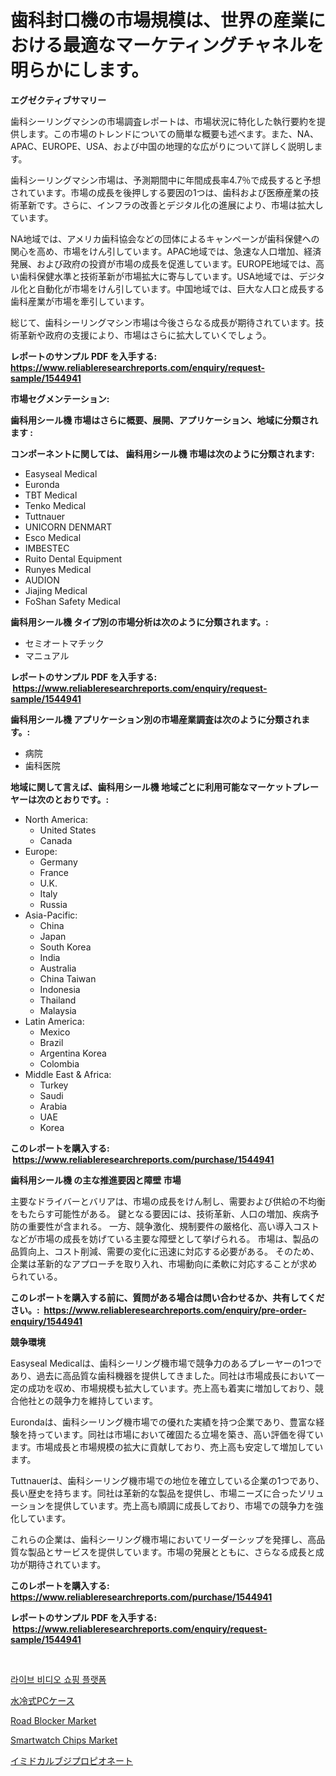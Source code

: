 <p><h1>歯科封口機の市場規模は、世界の産業における最適なマーケティングチャネルを明らかにします。</h1></p><p><strong>エグゼクティブサマリー</strong></p>
<p><p>歯科シーリングマシンの市場調査レポートは、市場状況に特化した執行要約を提供します。この市場のトレンドについての簡単な概要も述べます。また、NA、APAC、EUROPE、USA、および中国の地理的な広がりについて詳しく説明します。</p><p>歯科シーリングマシン市場は、予測期間中に年間成長率4.7％で成長すると予想されています。市場の成長を後押しする要因の1つは、歯科および医療産業の技術革新です。さらに、インフラの改善とデジタル化の進展により、市場は拡大しています。</p><p>NA地域では、アメリカ歯科協会などの団体によるキャンペーンが歯科保健への関心を高め、市場をけん引しています。APAC地域では、急速な人口増加、経済発展、および政府の投資が市場の成長を促進しています。EUROPE地域では、高い歯科保健水準と技術革新が市場拡大に寄与しています。USA地域では、デジタル化と自動化が市場をけん引しています。中国地域では、巨大な人口と成長する歯科産業が市場を牽引しています。</p><p>総じて、歯科シーリングマシン市場は今後さらなる成長が期待されています。技術革新や政府の支援により、市場はさらに拡大していくでしょう。</p></p>
<p><strong>レポートのサンプル PDF を入手する: <a href="https://www.reliableresearchreports.com/enquiry/request-sample/1544941">https://www.reliableresearchreports.com/enquiry/request-sample/1544941</a></strong></p>
<p><strong>市場セグメンテーション:</strong></p>
<p><strong> 歯科用シール機 市場はさらに概要、展開、アプリケーション、地域に分類されます :</strong></p>
<p><strong>コンポーネントに関しては、 歯科用シール機 市場は次のように分類されます: &nbsp;</strong></p>
<p><ul><li>Easyseal Medical</li><li>Euronda</li><li>TBT Medical</li><li>Tenko Medical</li><li>Tuttnauer</li><li>UNICORN DENMART</li><li>Esco Medical</li><li>IMBESTEC</li><li>Ruito Dental Equipment</li><li>Runyes Medical</li><li>AUDION</li><li>Jiajing Medical</li><li>FoShan Safety Medical</li></ul></p>
<p><strong> 歯科用シール機 タイプ別の市場分析は次のように分類されます。:</strong></p>
<p><ul><li>セミオートマチック</li><li>マニュアル</li></ul></p>
<p><strong>レポートのサンプル PDF を入手する: &nbsp;<a href="https://www.reliableresearchreports.com/enquiry/request-sample/1544941">https://www.reliableresearchreports.com/enquiry/request-sample/1544941</a></strong></p>
<p><strong> 歯科用シール機 アプリケーション別の市場産業調査は次のように分類されます。:</strong></p>
<p><ul><li>病院</li><li>歯科医院</li></ul></p>
<p><strong>地域に関して言えば、歯科用シール機 地域ごとに利用可能なマーケットプレーヤーは次のとおりです。:</strong></p>
<p><ul>
    <li>
        North America:
        <ul>
            <li>United States</li>
            <li>Canada</li>
        </ul>
    </li>
    <li>
        Europe:
        <ul>
            <li>Germany</li>
            <li>France</li>
            <li>U.K.</li>
            <li>Italy</li>
            <li>Russia</li>
        </ul>
    </li>
    <li>
        Asia-Pacific:
        <ul>
            <li>China</li>
            <li>Japan</li>
            <li>South Korea</li>
            <li>India</li>
            <li>Australia</li>
            <li>China Taiwan</li>
            <li>Indonesia</li>
            <li>Thailand</li>
            <li>Malaysia</li>
        </ul>
    </li>
    <li>
        Latin America:
        <ul>
            <li>Mexico</li>
            <li>Brazil</li>
            <li>Argentina Korea</li>
            <li>Colombia</li>
        </ul>
    </li>
    <li>
        Middle East & Africa:
        <ul>
            <li>Turkey</li>
            <li>Saudi</li>
            <li>Arabia</li>
            <li>UAE</li>
            <li>Korea</li>
        </ul>
    </li>
    </ul></p>
<p><strong>このレポートを購入する: &nbsp;<a href="https://www.reliableresearchreports.com/purchase/1544941">https://www.reliableresearchreports.com/purchase/1544941</a></strong></p>
<p><strong>歯科用シール機 の主な推進要因と障壁 市場</strong></p>
<p><p>主要なドライバーとバリアは、市場の成長をけん制し、需要および供給の不均衡をもたらす可能性がある。 鍵となる要因には、技術革新、人口の増加、疾病予防の重要性が含まれる。 一方、競争激化、規制要件の厳格化、高い導入コストなどが市場の成長を妨げている主要な障壁として挙げられる。 市場は、製品の品質向上、コスト削減、需要の変化に迅速に対応する必要がある。 そのため、企業は革新的なアプローチを取り入れ、市場動向に柔軟に対応することが求められている。</p></p>
<p><strong>このレポートを購入する前に、質問がある場合は問い合わせるか、共有してください。:&nbsp; <a href="https://www.reliableresearchreports.com/enquiry/pre-order-enquiry/1544941">https://www.reliableresearchreports.com/enquiry/pre-order-enquiry/1544941</a></strong></p>
<p><strong>競争環境</strong></p>
<p><p>Easyseal Medicalは、歯科シーリング機市場で競争力のあるプレーヤーの1つであり、過去に高品質な歯科機器を提供してきました。同社は市場成長において一定の成功を収め、市場規模も拡大しています。売上高も着実に増加しており、競合他社との競争力を維持しています。</p><p>Eurondaは、歯科シーリング機市場での優れた実績を持つ企業であり、豊富な経験を持っています。同社は市場において確固たる立場を築き、高い評価を得ています。市場成長と市場規模の拡大に貢献しており、売上高も安定して増加しています。</p><p>Tuttnauerは、歯科シーリング機市場での地位を確立している企業の1つであり、長い歴史を持ちます。同社は革新的な製品を提供し、市場ニーズに合ったソリューションを提供しています。売上高も順調に成長しており、市場での競争力を強化しています。</p><p>これらの企業は、歯科シーリング機市場においてリーダーシップを発揮し、高品質な製品とサービスを提供しています。市場の発展とともに、さらなる成長と成功が期待されています。</p></p>
<p><strong>このレポートを購入する: &nbsp; <a href="https://www.reliableresearchreports.com/purchase/1544941">https://www.reliableresearchreports.com/purchase/1544941</a></strong></p>
<p><strong>レポートのサンプル PDF を入手する: &nbsp;<a href="https://www.reliableresearchreports.com/enquiry/request-sample/1544941">https://www.reliableresearchreports.com/enquiry/request-sample/1544941</a></strong><strong></strong></p>
<p>&nbsp;</p>
<p><p><a href="https://github.com/vsap75a286l/Market-Research-Report-List-1/blob/main/265398412760.md">라이브 비디오 쇼핑 플랫폼</a></p><p><a href="https://github.com/joaejkdzgyljvo6/Market-Research-Report-List-1/blob/main/671337713800.md">水冷式PCケース</a></p><p><a href="https://issuu.com/reportprime-2/docs/road-blocker-market-size-2030.pptx">Road Blocker Market</a></p><p><a href="https://github.com/lylyparadise/Market-Research-Report-List-2/blob/main/smartwatch-chips-market.md">Smartwatch Chips Market</a></p><p><a href="https://github.com/NashBeahan2023/Market-Research-Report-List-1/blob/main/129291613801.md">イミドカルブジプロピオネート</a></p></p>